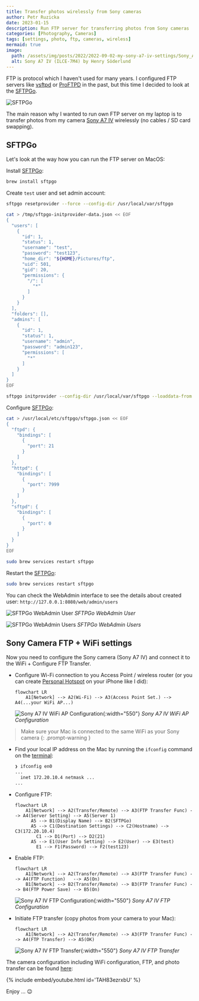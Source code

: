 ```yaml
---
title: Transfer photos wirelessly from Sony cameras
author: Petr Ruzicka
date: 2023-01-15
description: Run FTP server for transferring photos from Sony cameras
categories: [Photography, Cameras]
tags: [settings, photo, ftp, cameras, wireless]
mermaid: true
image:
  path: /assets/img/posts/2022/2022-09-02-my-sony-a7-iv-settings/Sony_A7_IV_(ILCE-7M4)_-_by_Henry_Söderlund_(51739988735).avif
  alt: Sony A7 IV (ILCE-7M4) by Henry Söderlund
---
```


FTP is protocol which I haven't used for many years. I configured FTP
servers like [vsftpd](https://security.appspot.com/vsftpd.html) or
[ProFTPD](http://www.proftpd.org/) in the past, but this time I decided to look
at the [SFTPGo](https://github.com/drakkan/sftpgo).

![SFTPGo](https://raw.githubusercontent.com/drakkan/sftpgo/5d7f6960f30fc4ba9606d5569dddf8bf5b4764bb/static/img/logo.png
"SFTPGo")

The main reason why I wanted to run own FTP server on my laptop is to transfer
photos from my camera [Sony A7 IV](https://en.wikipedia.org/wiki/Sony_%CE%B17_IV)
wirelessly (no cables / SD card swapping).

## SFTPGo

Let's look at the way how you can run the FTP server on MacOS:

Install [SFTPGo](https://github.com/drakkan/sftpgo):

```bash
brew install sftpgo
```

Create `test` user and set admin account:

```bash
sftpgo resetprovider --force --config-dir /usr/local/var/sftpgo

cat > /tmp/sftpgo-initprovider-data.json << EOF
{
  "users": [
    {
      "id": 1,
      "status": 1,
      "username": "test",
      "password": "test123",
      "home_dir": "${HOME}/Pictures/ftp",
      "uid": 501,
      "gid": 20,
      "permissions": {
        "/": [
          "*"
        ]
      }
    }
  ],
  "folders": [],
  "admins": [
    {
      "id": 1,
      "status": 1,
      "username": "admin",
      "password": "admin123",
      "permissions": [
        "*"
      ]
    }
  ]
}
EOF

sftpgo initprovider --config-dir /usr/local/var/sftpgo --loaddata-from /tmp/sftpgo-initprovider-data.json
```

Configure [SFTPGo](https://github.com/drakkan/sftpgo):

```bash
cat > /usr/local/etc/sftpgo/sftpgo.json << EOF
{
  "ftpd": {
    "bindings": [
      {
        "port": 21
      }
    ]
  },
  "httpd": {
    "bindings": [
      {
        "port": 7999
      }
    ]
  },
  "sftpd": {
    "bindings": [
      {
        "port": 0
      }
    ]
  }
}
EOF

sudo brew services restart sftpgo
```

Restart the [SFTPGo](https://github.com/drakkan/sftpgo):

```bash
sudo brew services restart sftpgo
```

You can check the WebAdmin interface to see the details about created user:
`http://127.0.0.1:8080/web/admin/users`

![SFTPGo WebAdmin User](/assets/img/posts/2023/2023-01-15-ftp-and-sony-camera/sftpgo-webadmin-user.avif)
_SFTPGo WebAdmin User_

![SFTPGo WebAdmin Users](/assets/img/posts/2023/2023-01-15-ftp-and-sony-camera/sftpgo-webadmin-users.avif)
_SFTPGo WebAdmin Users_

## Sony Camera FTP + WiFi settings

Now you need to configure the Sony camera (Sony A7 IV) and connect it to the
WiFi + Configure FTP Transfer.

- Configure Wi-Fi connection to you Access Point / wireless router (or you can create
  [Personal Hotspot](https://support.apple.com/en-us/HT204023) on your iPhone
  like I did):

  ```mermaid
  flowchart LR
      A1[Network] --> A2(Wi-Fi) --> A3(Access Point Set.) --> A4(...your WiFi AP...)
  ```

  ![Sony A7 IV WiFi AP Configuration](/assets/img/posts/2023/2023-01-15-ftp-and-sony-camera/sony-camera-01-wifi-ap-configuration.avif){:width="550"}
  _Sony A7 IV WiFi AP Configuration_

> Make sure your Mac is connected to the same WiFi as your Sony camera
{: .prompt-warning }

- Find your local IP address on the Mac by running the `ifconfig` command on the
[terminal](https://support.apple.com/guide/terminal/open-or-quit-terminal-apd5265185d-f365-44cb-8b09-71a064a42125/mac):

  ```bash
  ❯ ifconfig en0
  ...
    inet 172.20.10.4 netmask ...
  ...
  ```

- Configure FTP:

  ```mermaid
  flowchart LR
      A1[Network] --> A2(Transfer/Remote) --> A3(FTP Transfer Func) --> A4(Server Setting) --> A5(Server 1)
        A5 --> B1(Display Name) --> B2(SFTPGo)
        A5 --> C1(Destination Settings) --> C2(Hostname) --> C3(172.20.10.4)
          C1 --> D1(Port) --> D2(21)
        A5 --> E1(User Info Setting) --> E2(User) --> E3(test)
          E1 --> F1(Password) --> F2(test123)
  ```

- Enable FTP:

  ```mermaid
  flowchart LR
      A1[Network] --> A2(Transfer/Remote) --> A3(FTP Transfer Func) --> A4(FTP Function)   --> A5(On)
      B1[Network] --> B2(Transfer/Remote) --> B3(FTP Transfer Func) --> B4(FTP Power Save) --> B5(On)
  ```

  ![Sony A7 IV FTP Configuration](/assets/img/posts/2023/2023-01-15-ftp-and-sony-camera/sony-camera-02-ftp-configuration.avif){:width="550"}
  _Sony A7 IV FTP Configuration_

- Initiate FTP transfer (copy photos from your camera to your Mac):

  ```mermaid
  flowchart LR
      A1[Network] --> A2(Transfer/Remote) --> A3(FTP Transfer Func) --> A4(FTP Transfer) --> A5(OK)
  ```

  ![Sony A7 IV FTP Transfer](/assets/img/posts/2023/2023-01-15-ftp-and-sony-camera/sony-camera-03-ftp-transfer.avif){:width="550"}
  _Sony A7 IV FTP Transfer_

The camera configuration including WiFi configuration, FTP, and photo transfer
can be found [here](https://youtu.be/TAH83ezrxbU):

{% include embed/youtube.html id='TAH83ezrxbU' %}

Enjoy ... 😉
